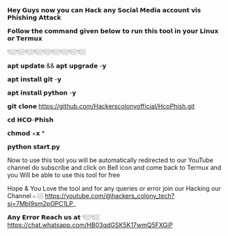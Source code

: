 𝗛𝗲𝘆 𝗚𝘂𝘆𝘀 𝗻𝗼𝘄 𝘆𝗼𝘂 𝗰𝗮𝗻 𝗛𝗮𝗰𝗸 𝗮𝗻𝘆 𝗦𝗼𝗰𝗶𝗮𝗹 𝗠𝗲𝗱𝗶𝗮 𝗮𝗰𝗰𝗼𝘂𝗻𝘁 𝘃𝗶𝘀 𝗣𝗵𝗶𝘀𝗵𝗶𝗻𝗴 𝗔𝘁𝘁𝗮𝗰𝗸

𝗙𝗼𝗹𝗹𝗼𝘄 𝘁𝗵𝗲 𝗰𝗼𝗺𝗺𝗮𝗻𝗱 𝗴𝗶𝘃𝗲𝗻 𝗯𝗲𝗹𝗼𝘄 𝘁𝗼 𝗿𝘂𝗻 𝘁𝗵𝗶𝘀 𝘁𝗼𝗼𝗹 𝗶𝗻 𝘆𝗼𝘂𝗿 𝗟𝗶𝗻𝘂𝘅 𝗼𝗿 𝗧𝗲𝗿𝗺𝘂𝘅

👇🏼👇🏼👇🏼👇🏼👇🏼👇🏼👇🏼👇🏼👇🏼

𝗮𝗽𝘁 𝘂𝗽𝗱𝗮𝘁𝗲 && 𝗮𝗽𝘁 𝘂𝗽𝗴𝗿𝗮𝗱𝗲 -𝘆

𝗮𝗽𝘁 𝗶𝗻𝘀𝘁𝗮𝗹𝗹 𝗴𝗶𝘁 -𝘆

𝗮𝗽𝘁 𝗶𝗻𝘀𝘁𝗮𝗹𝗹 𝗽𝘆𝘁𝗵𝗼𝗻 -𝘆

𝗴𝗶𝘁 𝗰𝗹𝗼𝗻𝗲 https://github.com/Hackerscolonyofficial/HcoPhish.git

𝗰𝗱 𝗛𝗖𝗢-𝗣𝗵𝗶𝘀𝗵 

𝗰𝗵𝗺𝗼𝗱 +𝘅 *

𝗽𝘆𝘁𝗵𝗼𝗻 𝘀𝘁𝗮𝗿𝘁.𝗽𝘆

Now to use this tool you will be automatically redirected to our
YouTube channel do subscribe and click on Bell icon and come back
to Termux and you Will be able to use this tool for free

Hope & You Love the tool and for any queries or error join our Hacking
our Channel 👉🏼 https://youtube.com/@hackers_colony_tech?si=7MbI9sm2pOPC1LP_

𝗔𝗻𝘆 𝗘𝗿𝗿𝗼𝗿 𝗥𝗲𝗮𝗰𝗵 𝘂𝘀 𝗮𝘁 👇🏼👇🏼
https://chat.whatsapp.com/HB03qdGSK5K17wmQ5FXGiP
